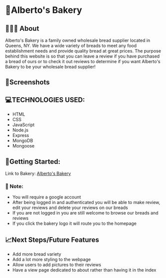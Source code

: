 # 🥖Alberto's Bakery

## 👨🏽‍🍳 About
Alberto's Bakery is a family owned wholesale bread supplier located in Queens, NY. We have a wide variety of breads to meet any food establishment needs and provide quality bread at great prices. The purpose behind this website is so that you can leave a review if you have purchased a bread of ours or to check it out reviews to determine if you want Alberto's Bakery to be your wholesale bread supplier!
## 📸Screenshots


## 💻TECHNOLOGIES USED:

- HTML
- CSS
- JavaScript
- Node.js
- Express 
- MongoDB
- Mongoose

## 🚀Getting Started:

Link to Bakery: [Alberto's Bakery](https://notyetdeployed.com)

### 📝 Note:
- You will require a google account 
- After being logged in and authenticated you will be able to make review, edit your reviews and delete your reviews on our breads
- If you are not logged in you are still welcome to browse our breads and reviews
- If you click the bakery logo it will route you to the homepage

## 📈Next Steps/Future Features
- Add more bread variety
- Add a lot more styling to the webpage
- Allow users to add pictures to their reviews
- Have a view page dedicated to about rather than having it in the index